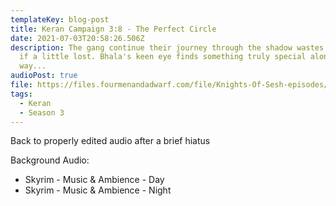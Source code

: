```yaml
---
templateKey: blog-post
title: Keran Campaign 3:8 - The Perfect Circle
date: 2021-07-03T20:58:26.506Z
description: The gang continue their journey through the shadow wastes unharmed,
  if a little lost. Bhala's keen eye finds something truly special along the
  way...
audioPost: true
file: https://files.fourmenandadwarf.com/file/Knights-Of-Sesh-episodes/Season_3/Keran-44.mp3
tags:
  - Keran
  - Season 3
---
```

Back to properly edited audio after a brief hiatus

Background Audio:

* Skyrim - Music & Ambience - Day
* Skyrim - Music & Ambience - Night